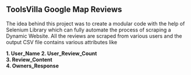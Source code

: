 ##  ToolsVilla Google Map Reviews
The idea behind this project was to create a modular code with the help of Selenium Library which can fully automate the process of scraping a Dynamic Website.
All the reviews are scraped from various users and the output CSV file contains various attributes like

**1. User_Name** 
**2. User_Review_Count**  
**3. Review_Content**  
**4. Owners_Response**
